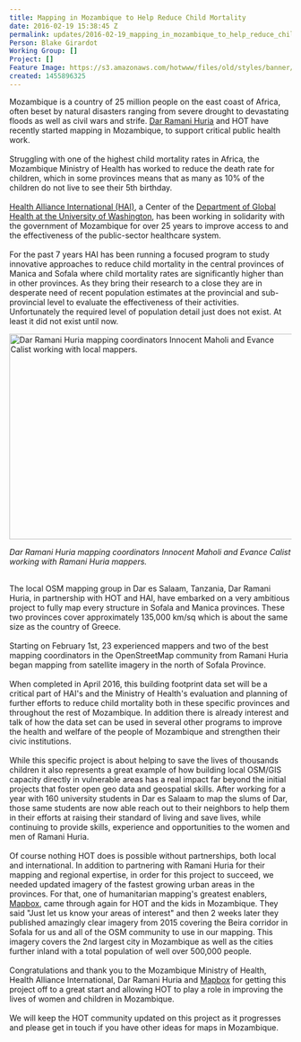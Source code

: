 ```yaml
---
title: Mapping in Mozambique to Help Reduce Child Mortality
date: 2016-02-19 15:38:45 Z
permalink: updates/2016-02-19_mapping_in_mozambique_to_help_reduce_child_mortality
Person: Blake Girardot
Working Group: []
Project: []
Feature Image: https://s3.amazonaws.com/hotwww/files/old/styles/banner/public/innocent-and-calist-ramani-.jpg
created: 1455896325
---
```


<p>Mozambique is a country of 25 million people on the east coast of Africa, often beset by natural disasters ranging from severe drought to devastating floods as well as civil wars and strife. <a href="http://ramanihuria.org/" target="_blank">Dar Ramani Huria</a> and HOT have recently started mapping in Mozambique, to support critical public health work.<br><br>Struggling with one of the highest child mortality rates in Africa, the Mozambique Ministry of Health has worked to reduce the death rate for children, which in some provinces means that as many as 10% of the children do not live to see their 5th birthday.<br><br><a href="http://www.healthallianceinternational.org/" target="_blank">Health Alliance International (HAI)</a>, a Center of the <a href="http://globalhealth.washington.edu/" target="_blank">Department of Global Health at the University of Washington</a>, has been working in solidarity with the government of Mozambique for over 25 years to improve access to and the effectiveness of the public-sector healthcare system.<br><br>For the past 7 years HAI has been running a focused program to study innovative approaches to reduce child mortality in the central provinces of Manica and Sofala where child mortality rates are significantly higher than in other provinces. As they bring their research to a close they are in desperate need of recent population estimates at the provincial and sub-provincial level to evaluate the effectiveness of their activities. Unfortunately the required level of population detail just does not exist. At least it did not exist until now.</p><p><img class="image-large" title="Dar Ramani Huria mapping coordinators Innocent Maholi and Evance Calist working with local mappers." src="https://s3.amazonaws.com/hotwww/files/old/styles/large/public/innocent-and-calist-ramani-.jpg?itok=Xp8GJY5J" alt="Dar Ramani Huria mapping coordinators Innocent Maholi and Evance Calist working with local mappers." height="366" width="510"></p><p><em>Dar Ramani Huria mapping coordinators Innocent Maholi and Evance Calist working with Ramani Huria mappers.</em></p><p><br>The local OSM mapping group in Dar es Salaam, Tanzania, Dar Ramani Huria, in partnership with HOT and HAI, have embarked on a very ambitious project to fully map every structure in Sofala and Manica provinces. These two provinces cover approximately 135,000 km/sq which is about the same size as the country of Greece.<br><br>Starting on February 1st, 23 experienced mappers and two of the best mapping coordinators in the OpenStreetMap community from Ramani Huria began mapping from satellite imagery in the north of Sofala Province.<br><br>When completed in April 2016, this building footprint data set will be a critical part of HAI's and the Ministry of Health's evaluation and planning of further efforts to reduce child mortality both in these specific provinces and throughout the rest of Mozambique. In addition there is already interest and talk of how the data set can be used in several other programs to improve the health and welfare of the people of Mozambique and strengthen their civic institutions.<br><br>While this specific project is about helping to save the lives of thousands children it also represents a great example of how building local OSM/GIS capacity directly in vulnerable areas has a real impact far beyond the initial projects that foster open geo data and geospatial skills. After working for a year with 160 university students in Dar es Salaam to map the slums of Dar, those same students are now able reach out to their neighbors to help them in their efforts at raising their standard of living and save lives, while continuing to provide skills, experience and opportunities to the women and men of Ramani Huria.<br><br>Of course nothing HOT does is possible without partnerships, both local and international. In addition to partnering with Ramani Huria for their mapping and regional expertise, in order for this project to succeed, we needed updated imagery of the fastest growing urban areas in the provinces. For that, one of humanitarian mapping's greatest enablers, <a href="https://www.mapbox.com/" target="_blank">Mapbox</a>, came through again for HOT and the kids in Mozambique. They said "Just let us know your areas of interest" and then 2 weeks later they published amazingly clear imagery from 2015 covering the Beira corridor in Sofala for us and all of the OSM community to use in our mapping. This imagery covers the 2nd largest city in Mozambique as well as the cities further inland with a total population of well over 500,000 people.<br><br>Congratulations and thank you to the Mozambique Ministry of Health, Health Alliance International, Dar Ramani Huria and <a href="https://www.mapbox.com/" target="_blank">Mapbox</a> for getting this project off to a great start and allowing HOT to play a role in improving the lives of women and children in Mozambique.<br><br>We will keep the HOT community updated on this project as it progresses and please get in touch if you have other ideas for maps in Mozambique.</p>

